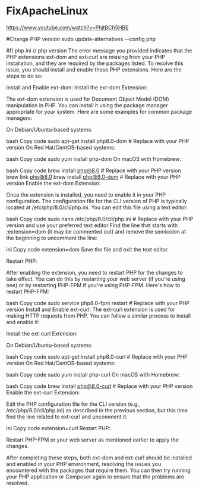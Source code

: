 # FixApacheLinux

https://www.youtube.com/watch?v=PhjtBCh5HBE



#Change PHP version
sudo update-alternatives --config php


#fĩ php ini // php version
The error message you provided indicates that the PHP extensions ext-dom and ext-curl are missing from your PHP installation, and they are required by the packages listed. To resolve this issue, you should install and enable these PHP extensions. Here are the steps to do so:

Install and Enable ext-dom:
Install the ext-dom Extension:

The ext-dom extension is used for Document Object Model (DOM) manipulation in PHP. You can install it using the package manager appropriate for your system. Here are some examples for common package managers:

On Debian/Ubuntu-based systems:

bash
Copy code
sudo apt-get install php8.0-dom  # Replace with your PHP version
On Red Hat/CentOS-based systems:

bash
Copy code
sudo yum install php-dom
On macOS with Homebrew:

bash
Copy code
brew install php@8.0  # Replace with your PHP version
brew link php@8.0
brew install php@8.0-dom  # Replace with your PHP version
Enable the ext-dom Extension:

Once the extension is installed, you need to enable it in your PHP configuration. The configuration file for the CLI version of PHP is typically located at /etc/php/8.0/cli/php.ini. You can edit this file using a text editor:

bash
Copy code
sudo nano /etc/php/8.0/cli/php.ini  # Replace with your PHP version and use your preferred text editor
Find the line that starts with ;extension=dom (it may be commented out) and remove the semicolon at the beginning to uncomment the line:

ini
Copy code
extension=dom
Save the file and exit the text editor.

Restart PHP:

After enabling the extension, you need to restart PHP for the changes to take effect. You can do this by restarting your web server (if you're using one) or by restarting PHP-FPM if you're using PHP-FPM. Here's how to restart PHP-FPM:

bash
Copy code
sudo service php8.0-fpm restart  # Replace with your PHP version
Install and Enable ext-curl:
The ext-curl extension is used for making HTTP requests from PHP. You can follow a similar process to install and enable it:

Install the ext-curl Extension:

On Debian/Ubuntu-based systems:

bash
Copy code
sudo apt-get install php8.0-curl  # Replace with your PHP version
On Red Hat/CentOS-based systems:

bash
Copy code
sudo yum install php-curl
On macOS with Homebrew:

bash
Copy code
brew install php@8.0-curl  # Replace with your PHP version
Enable the ext-curl Extension:

Edit the PHP configuration file for the CLI version (e.g., /etc/php/8.0/cli/php.ini) as described in the previous section, but this time find the line related to ext-curl and uncomment it:

ini
Copy code
extension=curl
Restart PHP:

Restart PHP-FPM or your web server as mentioned earlier to apply the changes.

After completing these steps, both ext-dom and ext-curl should be installed and enabled in your PHP environment, resolving the issues you encountered with the packages that require them. You can then try running your PHP application or Composer again to ensure that the problems are resolved.






